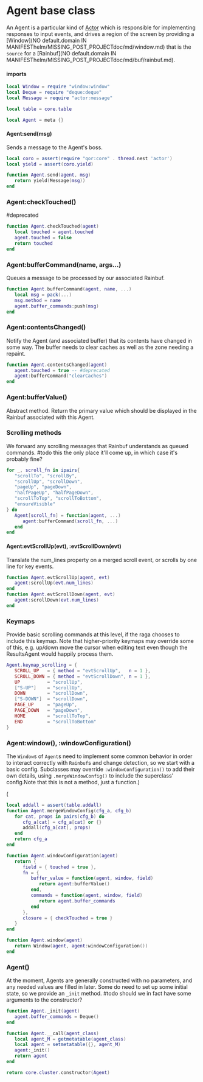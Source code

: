 # Agent base class

An Agent is a particular kind of [Actor](httk://) which is responsible for
implementing responses to input events, and drives a region of the screen by
providing a [Window](NO default.domain IN MANIFESThelm/MISSING_POST_PROJECTdoc/md/window.md) that is the `source` for a
[Rainbuf](NO default.domain IN MANIFESThelm/MISSING_POST_PROJECTdoc/md/buf/rainbuf.md)\.


#### imports

```lua
local Window = require "window:window"
local Deque = require "deque:deque"
local Message = require "actor:message"

local table = core.table
```


```lua
local Agent = meta {}
```


#### Agent:send\(msg\)

Sends a message to the Agent's boss\.

```lua
local coro = assert(require "qor:core" . thread.nest 'actor')
local yield = assert(coro.yield)

function Agent.send(agent, msg)
   return yield(Message(msg))
end
```


### Agent:checkTouched\(\)

\#deprecated

```lua
function Agent.checkTouched(agent)
   local touched = agent.touched
   agent.touched = false
   return touched
end
```


### Agent:bufferCommand\(name, args\.\.\.\)

Queues a message to be processed by our associated Rainbuf\.

```lua
function Agent.bufferCommand(agent, name, ...)
   local msg = pack(...)
   msg.method = name
   agent.buffer_commands:push(msg)
end
```


### Agent:contentsChanged\(\)

Notify the Agent \(and associated buffer\) that its contents have changed in
some way\. The buffer needs to clear caches as well as the zone needing a
repaint\.

```lua
function Agent.contentsChanged(agent)
   agent.touched = true -- #deprecated
   agent:bufferCommand("clearCaches")
end
```


### Agent:bufferValue\(\)

Abstract method\. Return the primary value which should be displayed in the
Rainbuf associated with this Agent\.


### Scrolling methods

We forward any scrolling messages that Rainbuf understands as queued commands\.
\#todo
this the only place it'll come up, in which case it's probably fine?

```lua
for _, scroll_fn in ipairs{
   "scrollTo", "scrollBy",
   "scrollUp", "scrollDown",
   "pageUp", "pageDown",
   "halfPageUp", "halfPageDown",
   "scrollToTop", "scrollToBottom",
   "ensureVisible"
} do
   Agent[scroll_fn] = function(agent, ...)
      agent:bufferCommand(scroll_fn, ...)
   end
end
```


#### Agent:evtScrollUp\(evt\), :evtScrollDown\(evt\)

Translate the num\_lines property on a merged scroll event, or scrolls by one
line for key events\.

```lua
function Agent.evtScrollUp(agent, evt)
   agent:scrollUp(evt.num_lines)
end
function Agent.evtScrollDown(agent, evt)
   agent:scrollDown(evt.num_lines)
end
```


### Keymaps

Provide basic scrolling commands at this level, if the raga chooses to include
this keymap\. Note that higher\-priority keymaps may override some of this, e\.g\.
up/down move the cursor when editing text even though the ResultsAgent would
happily process them\.

```lua
Agent.keymap_scrolling = {
   SCROLL_UP   = { method = "evtScrollUp",   n = 1 },
   SCROLL_DOWN = { method = "evtScrollDown", n = 1 },
   UP          = "scrollUp",
   ["S-UP"]    = "scrollUp",
   DOWN        = "scrollDown",
   ["S-DOWN"]  = "scrollDown",
   PAGE_UP     = "pageUp",
   PAGE_DOWN   = "pageDown",
   HOME        = "scrollToTop",
   END         = "scrollToBottom"
}
```

### Agent:window\(\), :windowConfiguration\(\)

The `Window`s of `Agent`s need to implement some common behavior in order to
interact correctly with `Rainbuf`s and change detection, so we start with a
basic config\. Subclasses may override `:windowConfiguration()` to add their
own details, using `.mergeWindowConfig()` to include the superclass' config\.Note that this is not a method, just a function\.\)

\(
```lua
local addall = assert(table.addall)
function Agent.mergeWindowConfig(cfg_a, cfg_b)
   for cat, props in pairs(cfg_b) do
      cfg_a[cat] = cfg_a[cat] or {}
      addall(cfg_a[cat], props)
   end
   return cfg_a
end

function Agent.windowConfiguration(agent)
   return {
      field = { touched = true },
      fn = {
         buffer_value = function(agent, window, field)
            return agent:bufferValue()
         end,
         commands = function(agent, window, field)
            return agent.buffer_commands
         end
      },
      closure = { checkTouched = true }
   }
end

function Agent.window(agent)
   return Window(agent, agent:windowConfiguration())
end
```


### Agent\(\)

At the moment, Agents are generally constructed with no parameters, and any
needed values are filled in later\. Some do need to set up some initial state,
so we provide an `_init` method\. \#todo should we in fact have some arguments
to the constructor?

```lua
function Agent._init(agent)
   agent.buffer_commands = Deque()
end

function Agent.__call(agent_class)
   local agent_M = getmetatable(agent_class)
   local agent = setmetatable({}, agent_M)
   agent:_init()
   return agent
end
```


```lua
return core.cluster.constructor(Agent)
```
